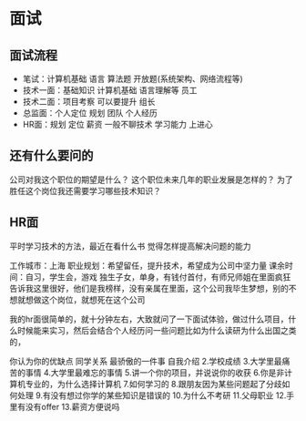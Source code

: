 # 面试

## 面试流程

- 笔试：计算机基础 语言 算法题 开放题(系统架构、网络流程等)
- 技术一面：基础知识 计算机基础 语言理解等 员工
- 技术二面：项目考察 可以要提升 组长
- 总监面：个人定位 规划 团队 个人经历
- HR面：规划 定位 薪资 一般不聊技术 学习能力 上进心

## 还有什么要问的

公司对我这个职位的期望是什么？
这个职位未来几年的职业发展是怎样的？
为了胜任这个岗位我还需要学习哪些技术知识？

## HR面

平时学习技术的方法，最近在看什么书
觉得怎样提高解决问题的能力

工作城市：上海
职业规划：希望留任，提升技术，希望成为公司中坚力量
课余时间：自习，学生会，游戏
独生子女，单身，有钱付首付，有师兄师姐在里面疯狂告诉我这里很好，他们是我榜样，没有亲属在里面，这个公司我毕生梦想，别的不想就想做这个岗位，就想死在这个公司

我的hr面很简单的，就十分钟左右，大致就问了一下面试体验，做过什么项目，什么时候能来实习，然后会结合个人经历问一些问题比如为什么读研为什么出国之类的，

你认为你的优缺点
同学关系
最骄傲的一件事
自我介绍
2.学校成绩
3.大学里最痛苦的事情
4.大学里最难忘的事情
5.讲一个你的项目，并说说你的收获
6.你是非计算机专业的，为什么选择计算机
7.如何学习的
8.跟朋友因为某些问题起了分歧如何处理
9.有没有想过你学的某些知识是错误的
10.为什么不考研
11.父母职业
12.手里有没有offer
13.薪资方便说吗

